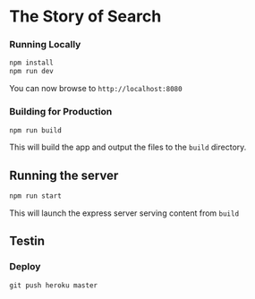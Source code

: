 # The Story of Search

### Running Locally

```sh
npm install
npm run dev
```

You can now browse to `http://localhost:8080`

### Building for Production

```sh
npm run build
```

This will build the app and output the files to the `build` directory.

## Running the server

```sh
npm run start
```
This will launch the express server serving content from `build`

## Testin

### Deploy

```
git push heroku master
```

